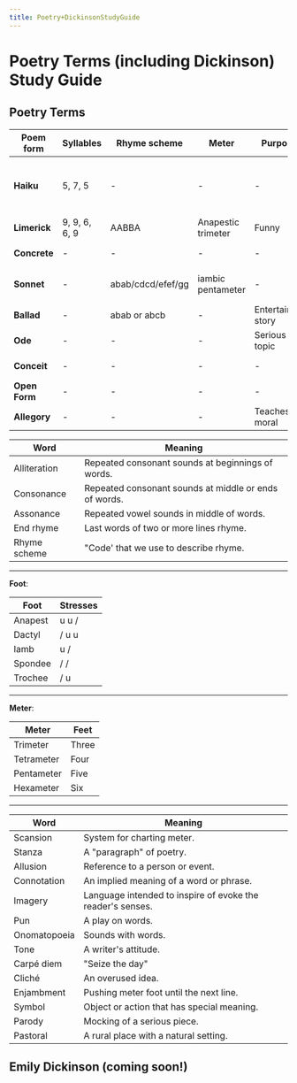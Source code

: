 ```yaml
---
title: Poetry+DickinsonStudyGuide
---
```


# Poetry Terms (including Dickinson) Study Guide

## Poetry Terms

Poem form | Syllables | Rhyme scheme | Meter | Purpose | Special requirements
--- | --- | --- | --- | --- | ---
**Haiku** | 5, 7, 5 | - | - | - | Juxtaposition in the last line; form and figurative language
**Limerick** | 9, 9, 6, 6, 9 | AABBA | Anapestic trimeter | Funny | Form and rhyme
**Concrete** | - | - | - | - | Shape with words
**Sonnet** | - | abab/cdcd/efef/gg | iambic pentameter | - | Fourteen lines; form, rhyme, meter
**Ballad** | - | abab or abcb | - | Entertaining story | Each stanza has four lines
**Ode** | - | - | - | Serious topic | -
**Conceit** | - | - | - | - | Extended metaphor
**Open Form** | - | - | - | - | -
**Allegory** | - | - | - | Teaches a moral | -

Word | Meaning
--- | ---
Alliteration | Repeated consonant sounds at beginnings of words.
Consonance | Repeated consonant sounds at middle or ends of words.
Assonance | Repeated vowel sounds in middle of words.
End rhyme | Last words of two or more lines rhyme.
Rhyme scheme | "Code' that we use to describe rhyme.
---
**Foot**:

Foot | Stresses
--- | ---
Anapest | u u /
Dactyl | / u u
Iamb | u /
Spondee | / /
Trochee | / u

---
**Meter**:

Meter | Feet
--- | ---
Trimeter | Three
Tetrameter | Four
Pentameter | Five
Hexameter | Six

---
Word | Meaning
--- | ---
Scansion | System for charting meter.
Stanza | A "paragraph" of poetry.
Allusion | Reference to a person or event.
Connotation | An implied meaning of a word or phrase.
Imagery | Language intended to inspire of evoke the reader's senses.
Pun | A play on words.
Onomatopoeia | Sounds with words.
Tone | A writer's attitude.
Carpé diem | "Seize the day"
Cliché | An overused idea.
Enjambment | Pushing meter foot until the next line.
Symbol | Object or action that has special meaning.
Parody | Mocking of a serious piece.
Pastoral | A rural place with a natural setting.

## Emily Dickinson (coming soon!)